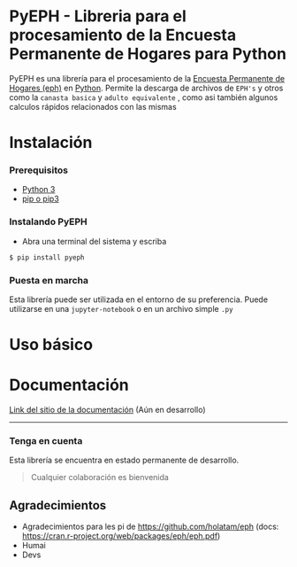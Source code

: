 PyEPH - Libreria para el procesamiento de la Encuesta Permanente de Hogares para Python
=====================================

PyEPH es una librería para el procesamiento de la [Encuesta Permanente de Hogares (eph)](https://www.indec.gob.ar/indec/web/Institucional-Indec-BasesDeDatos) en [Python](https://www.python.org/). 
Permite la descarga de archivos de `EPH's` y otros como la `canasta basica` y `adulto equivalente` , como asi también algunos calculos rápidos relacionados con las mismas

# Instalación

### Prerequisitos
- [Python 3](https://www.python.org/)
- [pip o pip3](https://www.pypi.org/)
### Instalando PyEPH

- Abra una terminal del sistema y escriba 

```bash
$ pip install pyeph
```

### Puesta en marcha

Esta librería puede ser utilizada en el entorno de su preferencia. Puede utilizarse en una `jupyter-notebook` o en un archivo simple `.py`


# Uso básico

# Documentación

[Link del sitio de la documentación](https://github.com/) (Aún en desarrollo)

---

### Tenga en cuenta

Esta librería se encuentra en estado permanente de desarrollo.

> Cualquier colaboración es bienvenida


## Agradecimientos

- Agradecimientos para les pi de https://github.com/holatam/eph (docs: https://cran.r-project.org/web/packages/eph/eph.pdf)
- Humai
- Devs
